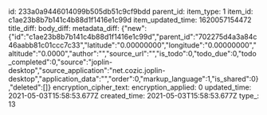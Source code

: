 id: 233a0a9446014099b505db51c9cf9bdd
parent_id: 
item_type: 1
item_id: c1ae23b8b7b141c4b88d1f1416e1c99d
item_updated_time: 1620057154472
title_diff: 
body_diff: 
metadata_diff: {"new":{"id":"c1ae23b8b7b141c4b88d1f1416e1c99d","parent_id":"702275d4a3a84c46aabb81c01ccc7c33","latitude":"0.00000000","longitude":"0.00000000","altitude":"0.0000","author":"","source_url":"","is_todo":0,"todo_due":0,"todo_completed":0,"source":"joplin-desktop","source_application":"net.cozic.joplin-desktop","application_data":"","order":0,"markup_language":1,"is_shared":0},"deleted":[]}
encryption_cipher_text: 
encryption_applied: 0
updated_time: 2021-05-03T15:58:53.677Z
created_time: 2021-05-03T15:58:53.677Z
type_: 13